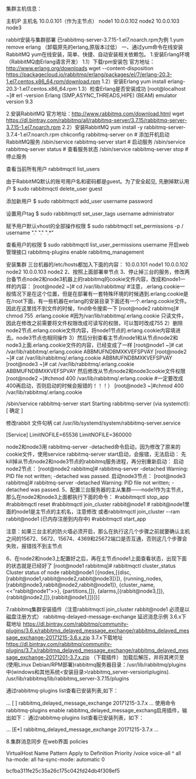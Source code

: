集群主机信息：

主机IP	主机名 10.0.0.101（作为主节点）	node1 10.0.0.102	node2 10.0.0.103 node3

rabbit安装与集群部署 已rabbitmq-server-3.7.15-1.el7.noarch.rpm为例 1.yum remove erlang （卸载原先的erlang,原版本过低） 一、通过yum命令在线安装RabbitMQ yum在线安装，简单、快捷、自动安装相关依赖包。 1.安装Erlang环境（RabbitMQ由Erlang语言开发） 1.1）下载rpm安装包 官方地址：http://www.erlang.org/downloads wget --content-disposition https://packagecloud.io/rabbitmq/erlang/packages/el/7/erlang-20.3-1.el7.centos.x86_64.rpm/download.rpm 1.2）安装Erlang yum install erlang-20.3-1.el7.centos.x86_64.rpm 1.3）检查Erlang是否安装成功 [root@localhost ~]# erl -version Erlang (SMP,ASYNC_THREADS,HIPE) (BEAM) emulator version 9.3

2.安装RabbitMQ 官方地址：http://www.rabbitmq.com/download.html wget https://dl.bintray.com/rabbitmq/all/rabbitmq-server/3.7.15/rabbitmq-server-3.7.15-1.el7.noarch.rpm 2.2）安装RabbitMQ yum install -y rabbitmq-server-3.7.4-1.el7.noarch.rpm chkconfig rabbitmq-server on # 添加开机启动RabbitMQ服务 /sbin/service rabbitmq-server start # 启动服务 /sbin/service rabbitmq-server status # 查看服务状态 /sbin/service rabbitmq-server stop # 停止服务

查看当前所有用户
rabbitmqctl list_users

由于RabbitMQ默认的账号用户名和密码都是guest。为了安全起见, 先删掉默认用户
$ sudo rabbitmqctl delete_user guest

添加新用户
$ sudo rabbitmqctl add_user username password

设置用户tag
$ sudo rabbitmqctl set_user_tags username administrator

赋予用户默认vhost的全部操作权限
$ sudo rabbitmqctl set_permissions -p / username "." "." ".*"

查看用户的权限
$ sudo rabbitmqctl list_user_permissions username 开启web管理接口 rabbitmq-plugins enable rabbitmq_management

安装集群 三台机器的/etc/hosts都加入下面的内容： 10.0.0.101 node1 10.0.0.102 node2 10.0.0.103 node2 2、按照上面部署单节点 3、停止掉三台的服务，修改两台备节点node2和node3机器上的rabbitmq的cookie文件内容，改成和node1一样的内容： [root@node2 ~]# cd /var/lib/rabbitmq/ #注意，.erlang.cookie一般情况下是在这个位置，但是在部署有一套特殊环境的时候遇到.erlang.cookie是在/root下面，有一些机器在erlang的安装目录下面还有一个.erlang.cookie文件。因此在这里找不到文件的时候，find命令搜索一下 [root@node2 rabbitmq]# chmod 755 .erlang.cookie #因为/var/lib/rabbitmq/.erlang.cookie 只读文件，因此在修改之前需要将文件权限改成可读写的权限，可以暂时改成755 2）删除node2节点.erlang.cookie文件内容，将node1节点的.erlang.cookie内容填进去。node3节点也相同操作 3）然后分别查看主节点node1和从节点node2和node3上面.erlang.cookie文件的内容，已经变成了一样 [root@node1 ~]# cat /var/lib/rabbitmq/.erlang.cookie
ABBMUFNDBMXKVEFSPVAY [root@node2 ~]# cat /var/lib/rabbitmq/.erlang.cookie ABBMUFNDBMXKVEFSPVAY [root@node3 ~]# cat /var/lib/rabbitmq/.erlang.cookie ABBMUFNDBMXKVEFSPVAY 然后修改从节点node2和node3cookie文件权限 [root@node2 ~]#chmod 400 /var/lib/rabbitmq/.erlang.cookie #一定要改成400再启动，否则启动的时候会报错的！！！） [root@node3 ~]#chmod 400 /var/lib/rabbitmq/.erlang.cookie

/sbin/service rabbitmq-server start Starting rabbitmq-server (via systemctl): [ 确定 ]

修改rabbit 文件句柄 cat /usr/lib/systemd/system/rabbitmq-server.service

[Service]
LimitNOFILE=65536
LimitNOFILE=360000

node2和node3用 rabbitmq-server -detached命令启动，因为修改了原来的cookie文件，使用service rabbitmq-server start启动，会报错，无法启动： 先kill掉从节点node2和node3节点的rabbitmq服务进程，再分别重新启动： 启动node2节点： [root@node2 rabbitmq]# rabbitmq-server -detached Warning: PID file not written; -detached was passed. 启动node3节点： [root@node3 rabbitmq]# rabbitmq-server -detached Warning: PID file not written; -detached was passed. 5、配置三台服务器的主从集群——node1作为主节点，那么在node2和node3上面都执行下面的命令： #rabbitmqctl stop_app #rabbitmqctl reset #rabbitmqctl join_cluster rabbit@node1 # rabbit@node1里面的node1是主节点的主机名，注意修改 或者rabbitmqctl join_cluster --ram rabbit@node1 (已内存注册到内存中) #rabbitmqctl start_app

注意：如果三台主机的防火墙必须开启，那么在执行这几个步骤之前就要确认主机之间的15672、5672、15674、4369和25672端口是否互通，否则这几个步骤会失败，报错找不到主节点

6、在node2和node3上配置好之后，再在主节点node1上面查看状态，出现下面的状态就是已经好了 [root@node1 rabbitmq]# rabbitmqctl cluster_status Cluster status of node rabbit@node1 [{nodes,[{disc,[rabbit@node1,rabbit@node2,rabbit@node3]}]}, {running_nodes,[rabbit@node3,rabbit@node2,rabbit@node1]}, {cluster_name,<<"rabbit@node1">>}, {partitions,[]}, {alarms,[{rabbit@node3,[]},{rabbit@node2,[]},{rabbit@node1,[]}]}]

7.rabbitmq集群安装插件（注意rabbitmqctl join_cluster rabbit@node1 必须是以磁盘注册方式） rabbitmq-delayed-message-exchange 延迟消息示例 3.6.x下载地址 https://dl.bintray.com/rabbitmq/community-plugins/3.6.x/rabbitmq_delayed_message_exchange/rabbitmq_delayed_message_exchange-20171215-3.6.x.zip 3.7.x下载地址 https://dl.bintray.com/rabbitmq/community-plugins/3.7.x/rabbitmq_delayed_message_exchange/rabbitmq_delayed_message_exchange-20171201-3.7.x.zip （下载插件） 加载后解压，并将其拷贝至(使用Linux Debian/RPM部署)rabbitmq服务器目录：/usr/lib/rabbitmq/plugins中(windows和其他系统<安装目录>\rabbitmq_server-version\plugins). /usr/lib/rabbitmq/lib/rabbitmq_server-3.7.15/plugins

通过rabbitmq-plugins list查看已安装列表,如下：

... [ ] rabbitmq_delayed_message_exchange 20171215-3.7.x ... 使用命令rabbitmq-plugins enable rabbitmq_delayed_message_exchang启用插件，输出如下： 通过rabbitmq-plugins list查看已安装列表，如下：

... [E*] rabbitmq_delayed_message_exchange 20171215-3.7.x ...

8.集群消息同步 在web界面 policies

VirtualHost Name	Pattern	Apply to	Definition	Priority /voice	voice-all ^	all	ha-mode:	all ha-sync-mode:	automatic 0

bcfba311fe25c35a26c175c042fd24db4f308ef5
